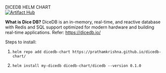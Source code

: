 DICEDB HELM CHART <br/>
[![Artifact Hub](https://img.shields.io/endpoint?url=https://artifacthub.io/badge/repository/dicedb-chart)](https://artifacthub.io/packages/search?repo=dicedb-chart)

<b>What is Dice DB?</b>
DiceDB is an in-memory, real-time, and reactive database with Redis and SQL support optimized for modern hardware and building real-time applications.
Refer: https://dicedb.io/

Steps to install:
1. `helm repo add dicedb-chart https://prathamkrishna.github.io/dicedb-chart/`

2. `helm install my-dicedb dicedb-chart/dicedb --version 0.1.0`

